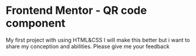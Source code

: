 # Frontend Mentor - QR code component
My first project with using HTML&CSS
I will make this better but i want to share my conception and abilities. 
Please give me your feedback
